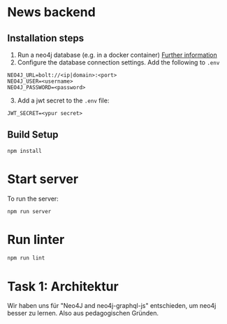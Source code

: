 # News backend

## Installation steps

1. Run a neo4j database (e.g. in a docker container) [Further information](https://hub.docker.com/_/neo4j)
2. Configure the database connection settings. Add the following to `.env`
```
NEO4J_URL=bolt://<ip|domain>:<port>
NEO4J_USER=<username>
NEO4J_PASSWORD=<password>
```
3. Add a jwt secret to the `.env` file:
```
JWT_SECRET=<ypur secret>
```

## Build Setup

``` bash
npm install
```

# Start server

To run the server:

```bash
npm run server
```

# Run linter

```bash
npm run lint
```

# Task 1: Architektur

Wir haben uns für "Neo4J and neo4j-graphql-js" entschieden, um neo4j besser zu lernen. Also aus pedagogischen Gründen.
